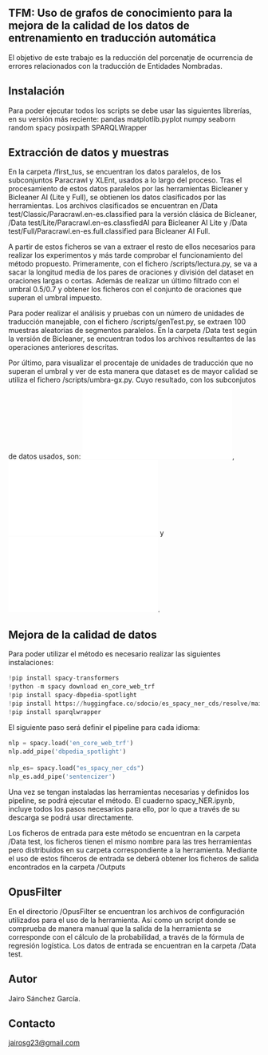 ## TFM: Uso de grafos de conocimiento para la mejora de la calidad de los datos de entrenamiento en traducción automática
El objetivo de este trabajo es la reducción del porcenatje de ocurrencia de errores relacionados con la traducción de Entidades Nombradas.
## Instalación
Para poder ejecutar todos los scripts se debe usar las siguientes librerías, en su versión más reciente:
pandas
matplotlib.pyplot
numpy
seaborn
random
spacy
posixpath
SPARQLWrapper

## Extracción de datos y muestras
En la carpeta /first_tus, se encuentran los datos paralelos, de los subconjuntos Paracrawl y XLEnt, usados a lo largo del proceso. Tras el procesamiento de estos datos paralelos por las herramientas Bicleaner y Bicleaner AI (Lite y Full), se obtienen los datos clasificados por las herramientas. Los archivos clasificados se encuentran en /Data test/Classic/Paracrawl.en-es.classified para la versión clásica de Bicleaner, /Data test/Lite/Paracrawl.en-es.classfiedAI para Bicleaner AI Lite y /Data test/Full/Paracrawl.en-es.full.classified para Bicleaner AI Full.

A partir de estos ficheros se van a extraer el resto de ellos necesarios para realizar los experimentos y más tarde comprobar el funcionamiento del método propuesto.
Primeramente, con el fichero /scripts/lectura.py, se va a sacar la longitud media de los pares de oraciones y división del dataset en oraciones largas o cortas. Además de realizar un último filtrado con el umbral 0.5/0.7 y obtener los ficheros con el conjunto de oraciones que superan el umbral impuesto.

Para poder realizar el análisis y pruebas con un número de unidades de traducción manejable, con el fichero /scripts/genTest.py, se extraen 100 muestras aleatorias de segmentos paralelos. 
En la carpeta /Data test según la versión de Bicleaner, se encuentran todos los archivos resultantes de las operaciones anteriores descritas.

Por último, para visualizar el procentaje de unidades de traducción que no superan el umbral y ver de esta manera que dataset es de mayor calidad se utiliza el fichero /scripts/umbra-gx.py. Cuyo resultado, con los subconjutos de datos usados, son: ![Bicleaner Clásico](umbral_pc_xl.pdf), ![Bicleaner AI Lite](umbral_pc_xl_lite.pdf) y ![Bicleaner AI Full](umbral_pc_xl_full.pdf).


## Mejora de la calidad de datos
Para poder utilizar el método es necesario realizar las siguientes instalaciones:
```python
!pip install spacy-transformers
!python -m spacy download en_core_web_trf
!pip install spacy-dbpedia-spotlight
!pip install https://huggingface.co/sdocio/es_spacy_ner_cds/resolve/main/es_spacy_ner_cds-any-py3-none-any.whl
!pip install sparqlwrapper
```
El siguiente paso será definir el pipeline para cada idioma:
```python
nlp = spacy.load('en_core_web_trf')
nlp.add_pipe('dbpedia_spotlight')

nlp_es= spacy.load("es_spacy_ner_cds")
nlp_es.add_pipe('sentencizer')
```
Una vez se tengan instaladas las herramientas necesarias y definidos los pipeline, se podrá ejecutar el método. El cuaderno spacy_NER.ipynb, incluye todos los pasos necesarios para ello, por lo que a través de su descarga se podrá usar directamente.

Los ficheros de entrada para este método se encuentran en la carpeta /Data test, los ficheros tienen el mismo nombre para las tres herramientas pero distribuidos en su carpeta correspondiente a la herramienta. Mediante el uso de estos fihceros de entrada se deberá obtener los ficheros de salida encontrados en la carpeta /Outputs

## OpusFilter
En el directorio /OpusFilter se encuentran los archivos de configuración utilizados para el uso de la herramienta. Así como un script donde se comprueba de manera manual que la salida de la herramienta se corresponde con el cálculo de la probabilidad, a través de la fórmula de regresión logística. Los datos de entrada se encuentran en la carpeta /Data test.

## Autor
Jairo Sánchez García.

## Contacto
jairosg23@gmail.com

